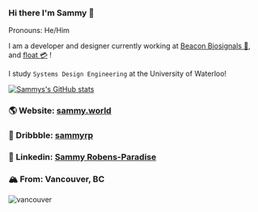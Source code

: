 ### Hi there I'm Sammy 👋
Pronouns: He/Him

I am a developer and designer currently working at [Beacon Biosignals 🧠](https://beacon.bio/), and [float 💳](https://www.floatcard.com/) !

I study `Systems Design Engineering` at the University of Waterloo!

[![Sammys's GitHub stats](https://github-readme-stats.vercel.app/api?username=sammyrobensparadise&count_private=true&show_icon=true&theme=dark)](https://github.com/anuraghazra/github-readme-stats)

### 🌎 Website: [sammy.world](https://sammy.world)

### 🏀 Dribbble: [sammyrp](https://dribbble.com/sammyrp)

### 🔗 Linkedin: [Sammy Robens-Paradise](https://www.linkedin.com/in/sammy-robens-paradise/)

### 🏔 From: Vancouver, BC
![vancouver](https://i.ibb.co/Wz6nB05/about-background-7efcfe8e.png)
